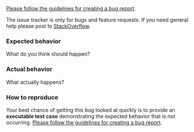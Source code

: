 [Please follow the guidelines for creating a bug report](https://github.com/activeadmin/activeadmin/blob/master/CONTRIBUTING.md#4-did-you-find-a-bug).

The issue tracker is only for bugs and feature requests. If you need general help please post to [StackOverflow](http://stackoverflow.com/questions/tagged/activeadmin).

### Expected behavior

What do you think should happen?

### Actual behavior

What actually happens?

### How to reproduce

Your best chance of getting this bug looked at quickly is to provide an **executable test case** demonstrating the expected behavior that is not occurring. [Please follow the guidelines for creating a bug report](https://github.com/activeadmin/activeadmin/blob/master/CONTRIBUTING.md#4-did-you-find-a-bug).
